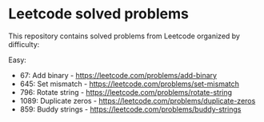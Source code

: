 # Leetcode solved problems

This repository contains solved problems from Leetcode organized by difficulty:

Easy:

- 67: Add binary - https://leetcode.com/problems/add-binary
- 645: Set mismatch - https://leetcode.com/problems/set-mismatch
- 796: Rotate string - https://leetcode.com/problems/rotate-string
- 1089: Duplicate zeros - https://leetcode.com/problems/duplicate-zeros
- 859: Buddy strings - https://leetcode.com/problems/buddy-strings